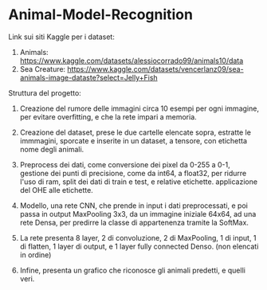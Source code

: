 # Animal-Model-Recognition

Link sui siti Kaggle per i dataset:
1. Animals: https://www.kaggle.com/datasets/alessiocorrado99/animals10/data
2. Sea Creature: https://www.kaggle.com/datasets/vencerlanz09/sea-animals-image-dataste?select=Jelly+Fish


Struttura del progetto:

1) Creazione del rumore delle immagini circa 10 esempi per ogni immagine, per evitare overfitting, e che la rete impari a memoria.
   
2) Creazione del dataset, prese le due cartelle elencate sopra, estratte le immmagini, sporcate e inserite in un dataset, a tensore, con etichetta nome degli animali.
   
3) Preprocess dei dati, come conversione dei pixel da 0-255 a 0-1, gestione dei punti di precisione, come da int64, a float32, per ridurre l'uso di ram, split dei dati di train e test, e relative etichette. applicazione del OHE alle etichette.
   
4) Modello, una rete CNN, che prende in input i dati preprocessati, e poi passa in output MaxPooling 3x3, da un immagine iniziale 64x64, ad una rete Densa, per predirre la classe di appartenenza tramite la SoftMax.
   
5) La rete presenta 8 layer, 2 di convoluzione, 2 di MaxPooling, 1 di input, 1 di flatten, 1 layer di output, e 1 layer fully connected Denso. (non elencati in ordine)
    
6) Infine, presenta un grafico che riconosce gli animali predetti, e quelli veri.

